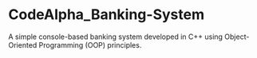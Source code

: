 # CodeAlpha_Banking-System
A simple console-based banking system developed in C++ using Object-Oriented Programming (OOP) principles.
